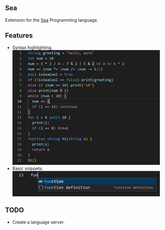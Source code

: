 ## Sea
Extension for the [Sea](https://github.com/FlamemasterNXF/Sea) Programming language.

## Features
- Syntax highlighting.
![](/assets/highlighting.png)
- Basic snippets.
![](/assets/snippets.png)

## TODO
- Create a language server.